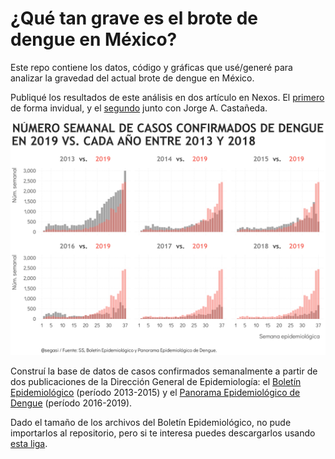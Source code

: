 # ¿Qué tan grave es el brote de dengue en México?

Este repo contiene los datos, código y gráficas que usé/generé para analizar la gravedad del actual brote de dengue en México.

Publiqué los resultados de este análisis en dos artículo en Nexos. El [primero](https://datos.nexos.com.mx/?p=997) de forma invidual, y el [segundo](https://datos.nexos.com.mx/?p=1011) junto con Jorge A. Castañeda.

![My image](https://github.com/segasi/analisis_dengue/blob/master/03_graficas/barras_numero_semanal_casos_confirmados_dengue_semana_37.png)

Construí la base de datos de casos confirmados semanalmente a partir de dos publicaciones de la Dirección General de Epidemiología: el [Boletín Epidemiológico](https://www.gob.mx/salud/acciones-y-programas/direccion-general-de-epidemiologia-boletin-epidemiologico) (período 2013-2015) y el [Panorama Epidemiológico de Dengue](https://www.gob.mx/salud/documentos/panorama-epidemiologico-de-dengue-2019) (período 2016-2019). 

Dado el tamaño de los archivos del Boletín Epidemiológico, no pude importarlos al repositorio, pero si te interesa puedes descargarlos usando [esta liga](https://drive.google.com/drive/folders/17ppvTp0CJWN2I8yyMxKMrz5rO3hBsa7n?usp=sharing).


